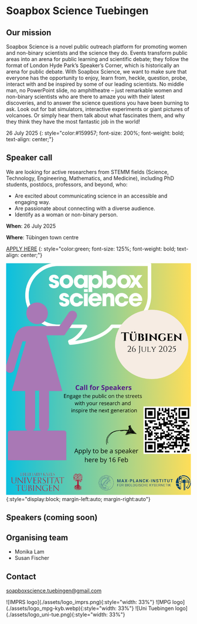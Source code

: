 # Soapbox Science Tuebingen

## Our mission

Soapbox Science is a novel public outreach platform for promoting women and
non-binary scientists and the science they do. Events transform public areas
into an arena for public learning and scientific debate; they follow the format
of London Hyde Park’s Speaker’s Corner, which is historically an arena for
public debate. With Soapbox Science, we want to make sure that everyone has the
opportunity to enjoy, learn from, heckle, question, probe, interact with and be
inspired by some of our leading scientists. No middle man, no PowerPoint slide,
no amphitheatre – just remarkable women and non-binary scientists who are there
to amaze you with their latest discoveries, and to answer the science questions
you have been burning to ask. Look out for bat simulators, interactive
experiments or giant pictures of volcanoes. Or simply hear them talk about what
fascinates them, and why they think they have the most fantastic job in the
world!

26 July 2025
{: style="color:#159957; font-size: 200%; font-weight: bold; text-align: center;"}

## Speaker call

We are looking for active researchers from STEMM fields (Science, Technology,
Engineering, Mathematics, and Medicine), including PhD students, postdocs,
professors, and beyond, who:

- Are excited about communicating science in an accessible and engaging way.
- Are passionate about connecting with a diverse audience.
- Identify as a woman or non-binary person.

**When**: 26 July 2025

**Where**: Tübingen town centre

[APPLY HERE](https://shorturl.at/rQBlN)
{: style="color:green; font-size: 125%; font-weight: bold; text-align: center;"}

![Soapbox science logo](./assets/soapbox_science_info.png){:style="display:block; margin-left:auto; margin-right:auto"}

## Speakers (coming soon)

## Organising team

- Monika Lam
- Susan Fischer

## Contact

[soapboxscience.tuebingen@gmail.com](mailto:soapboxscience.tuebingen@gmail.com)

<div style="width: 100%; float: left;">
    ![IMPRS logo](./assets/logo_imprs.png){:style="width: 33%"}
    ![MPG logo](./assets/logo_mpg-kyb.webp){:style="width: 33%"}
    ![Uni Tuebingen logo](./assets/logo_uni-tue.png){:style="width: 33%"}
</div>
